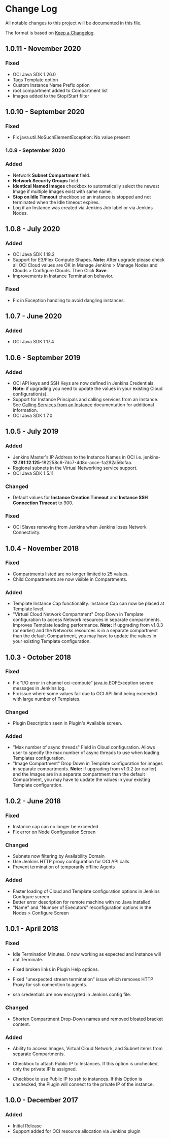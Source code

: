 # Change Log
All notable changes to this project will be documented in this file.

The format is based on [Keep a Changelog](http://keepachangelog.com/).

## 1.0.11 - November 2020

### Fixed

- OCI Java SDK 1.26.0
- Tags Template option
- Custom Instance Name Prefix option
- root compartment added to Compartment list
- Images added to the Stop/Start filter



## 1.0.10 - September 2020

### Fixed

- Fix java.util.NoSuchElementException: No value present



### 1.0.9 - September 2020

### Added

- Network **Subnet Compartment** field.
- **Network Security Groups** field.
- **Identical Named Images** checkbox to automatically select the newest Image if multiple Images exist with same name.
- **Stop on Idle Timeout** checkbox so an instance is stopped and not terminated when the Idle timeout expires.
- Log if an Instance was created via Jenkins Job label or via Jenkins Nodes.

## 1.0.8 - July 2020

### Added

- OCI Java SDK 1.19.2
- Support for E3/Flex Compute Shapes. **Note:** After upgrade please check all OCI Cloud values are OK in Manage Jenkins > Manage Nodes and Clouds > Configure Clouds. Then Click **Save**.
- Improvements in Instance Termination behavior.

### Fixed

- Fix in Exception handling to avoid dangling instances.

## 1.0.7 - June 2020

### Added

- OCI Java SDK 1.17.4

## 1.0.6 - September 2019

### Added

- OCI API keys and SSH Keys are now defined in Jenkins Credentials. **Note:** if upgrading you need to update the values in your existing Cloud configuration(s).
- Support for Instance Principals and calling services from an Instance. See [Calling Services from an Instance](https://docs.cloud.oracle.com/iaas/Content/Identity/Tasks/callingservicesfrominstances.htm) documentation for additional information.
- OCI Java SDK 1.7.0

## 1.0.5 - July 2019

### Added
- Jenkins Master's IP Address to the Instance Names in OCI i.e. jenkins-**12.191.12.125**-182258c6-7dc7-4d8c-acce-1a292a56cfaa.
- Regional subnets in the Virtual Networking service support.
- OCI Java SDK 1.5.11

### Changed
- Default values for **Instance Creation Timeout** and **Instance SSH Connection Timeout** to 900.

### Fixed
- OCI Slaves removing from Jenkins when Jenkins loses Network Connectivity.


## 1.0.4 - November 2018
### Fixed
- Compartments listed are no longer limited to 25 values.
- Child Compartments are now visible in Compartments.

### Added
- Template Instance Cap functionality. Instance Cap can now be placed at Template level.
- "Virtual Cloud Network Compartment" Drop Down in Template configuration to access Network resources in separate compartments. Improves Template loading performance. **Note:** if upgrading from v1.0.3 (or earlier) and the Networks resources is in a separate compartment than the default Compartment, you may have to update the values in your existing Template configuration.

## 1.0.3 - October 2018
### Fixed
- Fix "I/O error in channel oci-compute" java.io.EOFException severe messages in Jenkins log. 
- Fix issue where some values fail due to OCI API limit being exceeded with large number of Templates.

### Changed
- Plugin Description seen in Plugin's Available screen.

### Added
- "Max number of async threads" Field in Cloud configuration. Allows user to specify the max number of async threads to use when loading Templates configuration.
- "Image Compartment" Drop Down in Template configuration for images in separate compartments. **Note:** if upgrading from v1.0.2 (or earlier) and the Images are in a separate compartment than the default Compartment, you may have to update the values in your existing Template configuration.


## 1.0.2 - June 2018
### Fixed
- Instance cap can no longer be exceeded
- Fix error on Node Configuration Screen

### Changed
- Subnets now filtering by Availability Domain
- Use Jenkins HTTP proxy configuration for OCI API calls
- Prevent termination of temporarily offline Agents

### Added
- Faster loading of Cloud and Template configuration options in Jenkins Configure screen
- Better error description for remote machine with no Java installed
- "Name" and "Number of Executors" reconfiguration options in the Nodes > Configure Screen

## 1.0.1 - April 2018
### Fixed

- Idle Termination Minutes. 0 now working as expected and Instance will not Terminate.

- Fixed broken links in Plugin Help options.


- Fixed "unexpected stream termination" issue which removes HTTP Proxy for ssh connection to agents.
- ssh credentials are now encrypted in Jenkins config file.


### Changed
- Shorten Compartment Drop-Down names and removed bloated bracket content.

### Added
- Ability to access Images, Virtual Cloud Network, and Subnet items from separate Compartments.

- Checkbox to attach Public IP to Instances. If this option is unchecked, only the private IP is assigned. 


- Checkbox to use Public IP to ssh to instances. If this Option is unchecked, the Plugin will connect to the private IP of the instance. 

## 1.0.0 - December 2017
### Added
- Initial Release
- Support added for OCI resource allocation via Jenkins plugin
